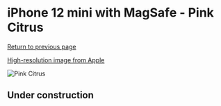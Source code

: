 # iPhone 12 mini with MagSafe - Pink Citrus

[Return to previous page](/iphone_12)

[High-resolution image from Apple](https://store.storeimages.cdn-apple.com/8756/as-images.apple.com/is/MHMN3?wid=4500&hei=4500&fmt=png)

<div style="width: 500px"><img src="/almost_uncompressed/MHMN3.webp" alt="Pink Citrus"></div>

## Under construction

